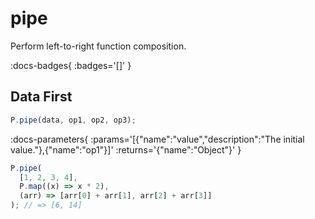 # pipe

Perform left-to-right function composition.

:docs-badges{ :badges='[]' }


## Data First

```js [light]
P.pipe(data, op1, op2, op3);
```

:docs-parameters{ :params='[{"name":"value","description":"The initial value."},{"name":"op1"}]' :returns='{"name":"Object"}' }

```js
P.pipe(
  [1, 2, 3, 4],
  P.map((x) => x * 2),
  (arr) => [arr[0] + arr[1], arr[2] + arr[3]]
); // => [6, 14]
```